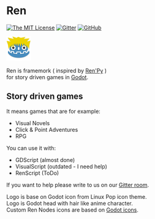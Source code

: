 # Ren

[![The MIT License](https://img.shields.io/badge/license-MIT-orange.svg?style=flat-square)](http://opensource.org/licenses/MIT) [![Gitter](https://img.shields.io/badge/chat-Gitter-ff69b4.svg?style=flat-square)](https://gitter.im/jeremi360/Ren-GD) [![GitHub](https://img.shields.io/badge/issues-8-brightgreen.svg?style=flat-square)](https://github.com/jeremi360/Ren/issues)

![Logo](window_icon.png)

Ren is framemork ( inspired by [Ren'Py](https://www.renpy.org) )
<br/> for story driven games in [Godot](https://godotengine.org).

## Story driven games

It means games that are for example:

- Visual Novels
- Click & Point Adventures
- RPG

You can use it with:
- GDScript (almost done)
- VisualScript (outdated - I need help)
- RenScript (ToDo)

If you want to help please write to us on our [Gitter room](https://gitter.im/jeremi360/Ren-GD).

Logo is base on Godot icon from Linux Pop icon theme.<br/>
Logo is Godot head with hair like anime character.<br/>
Custom Ren Nodes icons are based on [Godot icons](https://github.com/godotengine/godot-design/tree/master/engine/icons/optimized).

